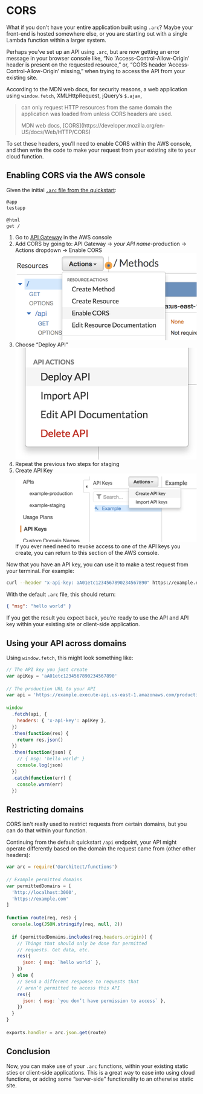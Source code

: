 # CORS

What if you don't have your entire application built using `.arc`? Maybe your front-end is hosted somewhere else, or you are starting out with a single Lambda function within a larger system.

Perhaps you’ve set up an API using `.arc`, but are now getting an error message in your browser console like, “No 'Access-Control-Allow-Origin' header is present on the requested resource,” or, “CORS header ‘Access-Control-Allow-Origin’ missing,” when trying to access the API from your existing site.

According to the MDN web docs, for security reasons, a web application using `window.fetch`, XMLHttpRequest, jQuery’s `$.ajax`,

> can only request HTTP resources from the same domain the application was loaded from unless CORS headers are used.
> <footer> MDN web docs, [CORS](https://developer.mozilla.org/en-US/docs/Web/HTTP/CORS)</footer>

To set these headers, you’ll need to enable CORS within the AWS console, and then write the code to make your request from your existing site to your cloud function. 

## Enabling CORS via the AWS console

Given the initial [`.arc` file from the quickstart](/quickstart):

```arc
@app
testapp

@html
get /
```

1. Go to [API Gateway](https://console.aws.amazon.com/apigateway) in the AWS console
2. Add CORS by going to: API Gateway &rarr; _your API name_-production &rarr; Actions dropdown &rarr; Enable CORS
  ![A screenshot showing where the Actions dropdown is in the API Gateway section of the AWS console](../../images/guide-cors-1.png)
3. Choose “Deploy API”
  ![A screenshot showing “Deploy API” in the dropdown](../../images/guide-cors-2.png)
4. Repeat the previous two steps for staging
5. Create API Key
  ![A screenshot showing where to create an API Gateway API key](../../images/guide-cors-3.png)
  If you ever need need to revoke access to one of the API keys you create, you can return to this section of the AWS console.

Now that you have an API key, you can use it to make a test request from your terminal. For example:

```sh
curl --header "x-api-key: aA01etc1234567890234567890" https://example.execute-api.us-east-1.amazonaws.com/production/api/
```

With the default `.arc` file, this should return:

```json
{ "msg": "hello world" }
```

If you get the result you expect back, you’re ready to use the API and API key within your existing site or client-side application.

## Using your API across domains

Using `window.fetch`, this might look something like:
  
```javascript
// The API key you just create
var apiKey = 'aA01etc1234567890234567890'

// The production URL to your API
var api = 'https://example.execute-api.us-east-1.amazonaws.com/production/api/'

window
  .fetch(api, {
    headers: { 'x-api-key': apiKey },
  })
  .then(function(res) {
    return res.json()
  })
  .then(function(json) {
    // { msg: 'hello world' }
    console.log(json)
  })
  .catch(function(err) {
    console.warn(err)
  })
```

## Restricting domains

CORS isn't really used to restrict requests from certain domains, but you can do that within your function.

Continuing from the default quickstart `/api` endpoint, your API might operate differently based on the domain the request came from (other other headers):

```javascript
var arc = require('@architect/functions')

// Example permitted domains
var permittedDomains = [
  'http://localhost:3000',
  'https://example.com'
]

function route(req, res) {
  console.log(JSON.stringify(req, null, 2))

  if (permittedDomains.includes(req.headers.origin)) {
    // Things that should only be done for permitted
    // requests. Get data, etc.
    res({
      json: { msg: `hello world` },
    })
  } else {
    // Send a different response to requests that
    // aren’t permitted to access this API
    res({
      json: { msg: `you don’t have permission to access` },
    })
  }
}

exports.handler = arc.json.get(route)
```

## Conclusion

Now, you can make use of your `.arc` functions, within your existing static sties or client-side applications. This is a great way to ease into using cloud functions, or adding some “server-side” functionality to an otherwise static site.
